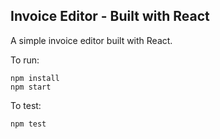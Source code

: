 ## Invoice Editor - Built with React

A simple invoice editor built with React.

To run:

```
npm install
npm start
```

To test:

```
npm test
```
